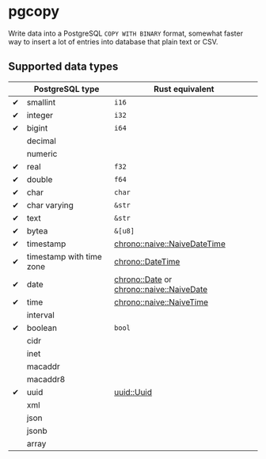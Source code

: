 # pgcopy

Write data into a PostgreSQL `COPY WITH BINARY` format, somewhat faster way to insert a lot of entries into database
that plain text or CSV.

## Supported data types

|   | PostgreSQL type          | Rust equivalent 
|---|--------------------------|-----------------
| ✔ | smallint                 | `i16`
| ✔ | integer                  | `i32`
| ✔ | bigint                   | `i64`
|   | decimal                  |
|   | numeric                  |
| ✔ | real                     | `f32`
| ✔ | double                   | `f64`
| ✔ | char                     | `char`
| ✔ | char varying             | `&str`
| ✔ | text                     | `&str`
| ✔ | bytea                    | `&[u8]`
| ✔ | timestamp                | [chrono::naive::NaiveDateTime](https://docs.rs/chrono/latest/chrono/naive/struct.NaiveDateTime.html)
| ✔ | timestamp with time zone | [chrono::DateTime](https://docs.rs/chrono/latest/chrono/struct.DateTime.html)
| ✔ | date                     | [chrono::Date](https://docs.rs/chrono/latest/chrono/struct.Date.html) or [chrono::naive::NaiveDate](https://docs.rs/chrono/latest/chrono/naive/struct.NaiveDate.html)
| ✔ | time                     | [chrono::naive::NaiveTime](https://docs.rs/chrono/latest/chrono/naive/struct.NaiveTime.html)
|   | interval                 |
| ✔ | boolean                  | `bool`
|   | cidr                     |
|   | inet                     |
|   | macaddr                  |
|   | macaddr8                 |
| ✔ | uuid                     | [uuid::Uuid](https://docs.rs/uuid/latest/uuid/struct.Uuid.html)
|   | xml                      |
|   | json                     |
|   | jsonb                    |
|   | array                    |
